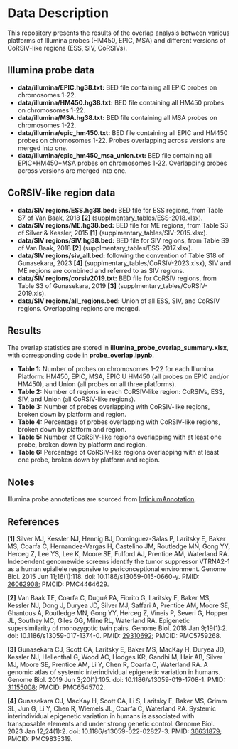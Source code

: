 
# Data Description
This repository presents the results of the overlap analysis between various platforms of Illumina probes (HM450, EPIC, MSA) and different versions of CoRSIV-like regions (ESS, SIV, CoRSIVs).

## Illumina probe data
- **data/illumina/EPIC.hg38.txt:** BED file containing all EPIC probes on chromosomes 1-22.
- **data/illumina/HM450.hg38.txt:** BED file containing all HM450 probes on chromosomes 1-22.
- **data/illumina/MSA.hg38.txt:** BED file containing all MSA probes on chromosomes 1-22.
- **data/illumina/epic_hm450.txt:** BED file containing all EPIC and HM450 probes on chromosomes 1-22. Probes overlapping across versions are merged into one.
- **data/illumina/epic_hm450_msa_union.txt:** BED file containing all EPIC+HM450+MSA probes on chromosomes 1-22. Overlapping probes across versions are merged into one.

## CoRSIV-like region data
- **data/SIV regions/ESS.hg38.bed:** BED file for ESS regions, from Table S7 of Van Baak, 2018 **[2]** (supplmentary_tables/ESS-2018.xlsx).
- **data/SIV regions/ME.hg38.bed:** BED file for ME regions, from Table S3 of Silver & Kessler, 2015 **[1]** (supplmentary_tables/SIV-2015.xlsx).
- **data/SIV regions/SIV.hg38.bed:** BED file for SIV regions, from Table S9 of Van Baak, 2018 **[2]** (supplmentary_tables/ESS-2017.xlsx).
- **data/SIV regions/siv_all.bed:** following the convention of Table S18 of Gunasekara, 2023 **[4]** (supplmentary_tables/CoRSIV-2023.xlsx), SIV and ME regions are combined and referred to as SIV regions.
- **data/SIV regions/corsiv2019.txt:** BED file for CoRSIV regions, from Table S3 of Gunasekara, 2019 **[3]** (supplmentary_tables/CoRSIV-2019.xls).
- **data/SIV regions/all_regions.bed:** Union of all ESS, SIV, and CoRSIV regions. Overlapping regions are merged.

## Results
The overlap statistics are stored in **illumina_probe_overlap_summary.xlsx**, with corresponding code in **probe_overlap.ipynb**.
- **Table 1:** Number of probes on chromosomes 1-22 for each Illumina Platform: HM450, EPIC, MSA, EPIC U HM450 (all probes on EPIC and/or HM450), and Union (all probes on all three platforms).
- **Table 2:** Number of regions in each CoRSIV-like region: CoRSIVs, ESS, SIV, and Union (all CoRSIV-like regions).
- **Table 3:** Number of probes overlapping with CoRSIV-like regions, broken down by platform and region.
- **Table 4:** Percentage of probes overlapping with CoRSIV-like regions, broken down by platform and region.
- **Table 5:** Number of CoRSIV-like regions overlapping with at least one probe, broken down by platform and region.
- **Table 6:** Percentage of CoRSIV-like regions overlapping with at least one probe, broken down by platform and region.
  
## Notes
Illumina probe annotations are sourced from [InfiniumAnnotation](https://zwdzwd.github.io/InfiniumAnnotation).

## References
**[1]** Silver MJ, Kessler NJ, Hennig BJ, Dominguez-Salas P, Laritsky E, Baker MS, Coarfa C, Hernandez-Vargas H, Castelino JM, Routledge MN, Gong YY, Herceg Z, Lee YS, Lee K, Moore SE, Fulford AJ, Prentice AM, Waterland RA. Independent genomewide screens identify the tumor suppressor VTRNA2-1 as a human epiallele responsive to periconceptional environment. Genome Biol. 2015 Jun 11;16(1):118. doi: 10.1186/s13059-015-0660-y. PMID: [26062908](https://pubmed.ncbi.nlm.nih.gov/26062908/); PMCID: PMC4464629.

**[2]** Van Baak TE, Coarfa C, Dugué PA, Fiorito G, Laritsky E, Baker MS, Kessler NJ, Dong J, Duryea JD, Silver MJ, Saffari A, Prentice AM, Moore SE, Ghantous A, Routledge MN, Gong YY, Herceg Z, Vineis P, Severi G, Hopper JL, Southey MC, Giles GG, Milne RL, Waterland RA. Epigenetic supersimilarity of monozygotic twin pairs. Genome Biol. 2018 Jan 9;19(1):2. doi: 10.1186/s13059-017-1374-0. PMID: [29310692](https://pubmed.ncbi.nlm.nih.gov/29310692/); PMCID: PMC5759268.

**[3]** Gunasekara CJ, Scott CA, Laritsky E, Baker MS, MacKay H, Duryea JD, Kessler NJ, Hellenthal G, Wood AC, Hodges KR, Gandhi M, Hair AB, Silver MJ, Moore SE, Prentice AM, Li Y, Chen R, Coarfa C, Waterland RA. A genomic atlas of systemic interindividual epigenetic variation in humans. Genome Biol. 2019 Jun 3;20(1):105. doi: 10.1186/s13059-019-1708-1. PMID: [31155008](https://pubmed.ncbi.nlm.nih.gov/31155008/); PMCID: PMC6545702.

**[4]** Gunasekara CJ, MacKay H, Scott CA, Li S, Laritsky E, Baker MS, Grimm SL, Jun G, Li Y, Chen R, Wiemels JL, Coarfa C, Waterland RA. Systemic interindividual epigenetic variation in humans is associated with transposable elements and under strong genetic control. Genome Biol. 2023 Jan 12;24(1):2. doi: 10.1186/s13059-022-02827-3. PMID: [36631879](https://pubmed.ncbi.nlm.nih.gov/36631879/); PMCID: PMC9835319.
